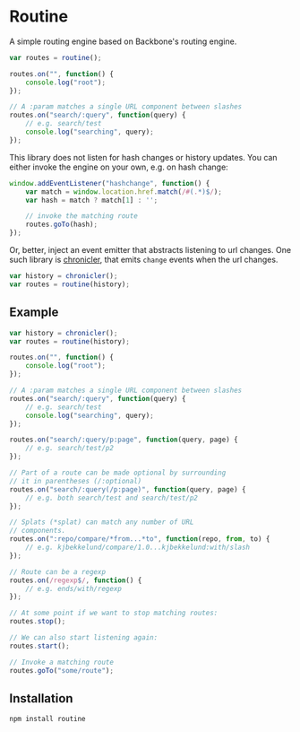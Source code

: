 Routine
=======

A simple routing engine based on Backbone's routing engine.

```javascript
var routes = routine();

routes.on("", function() {
    console.log("root");
});

// A :param matches a single URL component between slashes
routes.on("search/:query", function(query) {
    // e.g. search/test
    console.log("searching", query);
});
```

This library does not listen for hash changes or history updates. You can
either invoke the engine on your own, e.g. on hash change:

```javascript
window.addEventListener("hashchange", function() {
    var match = window.location.href.match(/#(.*)$/);
    var hash = match ? match[1] : '';

    // invoke the matching route
    routes.goTo(hash);
});
```

Or, better, inject an event emitter that abstracts listening to url changes.
One such library is [chronicler](https://github.com/kjbekkelund/chronicler),
that emits `change` events when the url changes.

```javascript
var history = chronicler();
var routes = routine(history);
```

Example
-------

```javascript
var history = chronicler();
var routes = routine(history);

routes.on("", function() {
    console.log("root");
});

// A :param matches a single URL component between slashes
routes.on("search/:query", function(query) {
    // e.g. search/test
    console.log("searching", query);
});

routes.on("search/:query/p:page", function(query, page) {
    // e.g. search/test/p2
});

// Part of a route can be made optional by surrounding
// it in parentheses (/:optional)
routes.on("search/:query(/p:page)", function(query, page) {
    // e.g. both search/test and search/test/p2
});

// Splats (*splat) can match any number of URL
// components.
routes.on(":repo/compare/*from...*to", function(repo, from, to) {
    // e.g. kjbekkelund/compare/1.0...kjbekkelund:with/slash
});

// Route can be a regexp
routes.on(/regexp$/, function() {
    // e.g. ends/with/regexp
});

// At some point if we want to stop matching routes:
routes.stop();

// We can also start listening again:
routes.start();

// Invoke a matching route
routes.goTo("some/route");
```

Installation
------------

```
npm install routine
```

